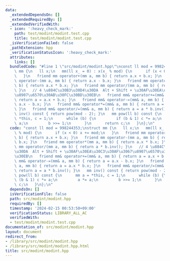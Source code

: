 ```yaml
---
data:
  _extendedDependsOn: []
  _extendedRequiredBy: []
  _extendedVerifiedWith:
  - icon: ':heavy_check_mark:'
    path: test/modint/modint.test.cpp
    title: test/modint/modint.test.cpp
  _isVerificationFailed: false
  _pathExtension: hpp
  _verificationStatusIcon: ':heavy_check_mark:'
  attributes:
    links: []
  bundledCode: "#line 1 \"src/modint/modint.hpp\"\nconst ll mod = 998244353;\nstruct\
    \ mm {\n   ll x;\n   mm(ll x_ = 0) : x(x_ % mod) {\n      if (x < 0) x += mod;\n\
    \   }\n   friend mm operator+(mm a, mm b) { return a.x + b.x; }\n   friend mm\
    \ operator-(mm a, mm b) { return a.x - b.x; }\n   friend mm operator*(mm a, mm\
    \ b) { return a.x * b.x; }\n   friend mm operator/(mm a, mm b) { return a * b.inv();\
    \ }\n   // 4 \u884C\u30B3\u30D4\u30DA  Alt + Shift + \u30AF\u30EA\u30C3\u30AF\u3067\
    \u8907\u6570\u30AB\u30FC\u30BD\u30EB\n   friend mm& operator+=(mm& a, mm b) {\
    \ return a = a.x + b.x; }\n   friend mm& operator-=(mm& a, mm b) { return a =\
    \ a.x - b.x; }\n   friend mm& operator*=(mm& a, mm b) { return a = a.x * b.x;\
    \ }\n   friend mm& operator/=(mm& a, mm b) { return a = a * b.inv(); }\n   mm\
    \ inv() const { return pow(mod - 2); }\n   mm pow(ll b) const {\n      mm a =\
    \ *this, c = 1;\n      while (b) {\n         if (b & 1) c *= a;\n         a *=\
    \ a;\n         b >>= 1;\n      }\n      return c;\n   }\n};\n"
  code: "const ll mod = 998244353;\nstruct mm {\n   ll x;\n   mm(ll x_ = 0) : x(x_\
    \ % mod) {\n      if (x < 0) x += mod;\n   }\n   friend mm operator+(mm a, mm\
    \ b) { return a.x + b.x; }\n   friend mm operator-(mm a, mm b) { return a.x -\
    \ b.x; }\n   friend mm operator*(mm a, mm b) { return a.x * b.x; }\n   friend\
    \ mm operator/(mm a, mm b) { return a * b.inv(); }\n   // 4 \u884C\u30B3\u30D4\
    \u30DA  Alt + Shift + \u30AF\u30EA\u30C3\u30AF\u3067\u8907\u6570\u30AB\u30FC\u30BD\
    \u30EB\n   friend mm& operator+=(mm& a, mm b) { return a = a.x + b.x; }\n   friend\
    \ mm& operator-=(mm& a, mm b) { return a = a.x - b.x; }\n   friend mm& operator*=(mm&\
    \ a, mm b) { return a = a.x * b.x; }\n   friend mm& operator/=(mm& a, mm b) {\
    \ return a = a * b.inv(); }\n   mm inv() const { return pow(mod - 2); }\n   mm\
    \ pow(ll b) const {\n      mm a = *this, c = 1;\n      while (b) {\n         if\
    \ (b & 1) c *= a;\n         a *= a;\n         b >>= 1;\n      }\n      return\
    \ c;\n   }\n};\n"
  dependsOn: []
  isVerificationFile: false
  path: src/modint/modint.hpp
  requiredBy: []
  timestamp: '2024-02-15 00:53:50+09:00'
  verificationStatus: LIBRARY_ALL_AC
  verifiedWith:
  - test/modint/modint.test.cpp
documentation_of: src/modint/modint.hpp
layout: document
redirect_from:
- /library/src/modint/modint.hpp
- /library/src/modint/modint.hpp.html
title: src/modint/modint.hpp
---
```

